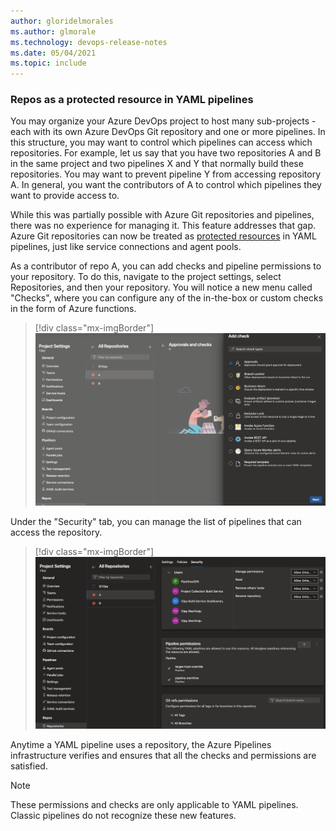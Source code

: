 ```yaml
---
author: gloridelmorales
ms.author: glmorale
ms.technology: devops-release-notes
ms.date: 05/04/2021
ms.topic: include
---
```


### Repos as a protected resource in YAML pipelines

You may organize your Azure DevOps project to host many sub-projects - each with its own Azure DevOps Git repository and one or more pipelines. In this structure, you may want to control which pipelines can access which repositories. For example, let us say that you have two repositories A and B in the same project and two pipelines X and Y that normally build these repositories. You may want to prevent pipeline Y from accessing repository A. In general, you want the contributors of A to control which pipelines they want to provide access to.

While this was partially possible with Azure Git repositories and pipelines, there was no experience for managing it. This feature addresses that gap. Azure Git repositories can now be treated as [protected resources](/azure/devops/pipelines/security/resources) in YAML pipelines, just like service connections and agent pools.

As a contributor of repo A, you can add checks and pipeline permissions to your repository. To do this, navigate to the project settings, select Repositories, and then your repository. You will notice a new menu called "Checks", where you can configure any of the in-the-box or custom checks in the form of Azure functions. 

> [!div class="mx-imgBorder"]
> ![Add checks](../../media/186-repos-01.png)

Under the "Security" tab, you can manage the list of pipelines that can access the repository. 

> [!div class="mx-imgBorder"]
> ![Manage the list of pipelines in the security tab](../../media/186-repos-02.png)

Anytime a YAML pipeline uses a repository, the Azure Pipelines infrastructure verifies and ensures that all the checks and permissions are satisfied.

> [!NOTE]
> These permissions and checks are only applicable to YAML pipelines. Classic pipelines do not recognize these new features.
